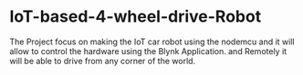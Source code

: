 # IoT-based-4-wheel-drive-Robot
The Project focus on making the IoT car robot using the nodemcu and it will allow to control the hardware using the Blynk Application. and Remotely it will be able to drive from any corner of the world.
